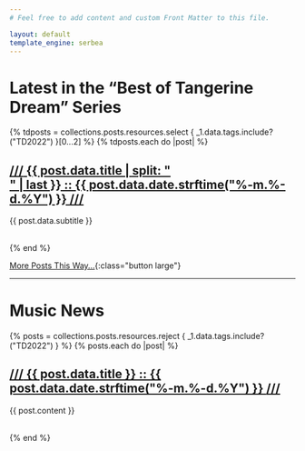 ```yaml
---
# Feel free to add content and custom Front Matter to this file.

layout: default
template_engine: serbea
---
```


<h1>Latest in the “Best of Tangerine Dream” Series</h1>

{% tdposts = collections.posts.resources.select { _1.data.tags.include?("TD2022") }[0...2] %}
{% tdposts.each do |post| %}
  <h2 class="post-title"><a href="{{ post.relative_url }}"><span>///</span> {{ post.data.title | split: "<br/>" | last }} :: {{ post.data.date.strftime("%-m.%-d.%Y") }} <span>///</span></a></h2>

  {{ post.data.subtitle }}

  <div style="clear:both"></div><br/>
{% end %}

[More Posts This Way…](/tangerine-dream-2022/){:class="button large"}

----

<h1>Music News</h1>

{% posts = collections.posts.resources.reject { _1.data.tags.include?("TD2022") } %}
{% posts.each do |post| %}
  <h2 class="post-title"><a href="{{ post.relative_url }}"><span>///</span> {{ post.data.title }} :: {{ post.data.date.strftime("%-m.%-d.%Y") }} <span>///</span></a></h2>

  {{ post.content }}

  <div style="clear:both"></div><br/>
{% end %}
